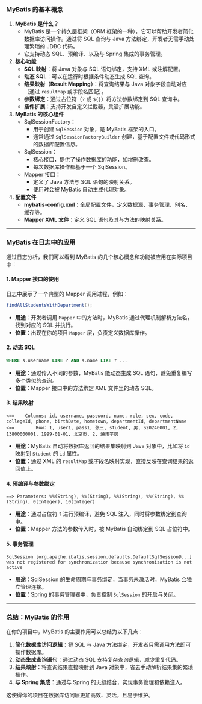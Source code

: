 ### **MyBatis 的基本概念**

1. **MyBatis 是什么？**
   - MyBatis 是一个持久层框架（ORM 框架的一种），它可以帮助开发者简化数据库访问操作。通过将 SQL 查询与 Java 方法绑定，开发者无需手动处理繁琐的 JDBC 代码。
   - 它支持动态 SQL、预编译、以及与 Spring 集成的事务管理。
2. **核心功能**
   - **SQL 映射**：将 Java 对象与 SQL 语句绑定，支持 XML 或注解配置。
   - **动态 SQL**：可以在运行时根据条件动态生成 SQL 查询。
   - **结果映射（Result Mapping）**：将查询结果与 Java 对象字段自动对应（通过 `resultMap` 或字段名匹配）。
   - **参数绑定**：通过占位符（`?` 或 `${}`）将方法参数绑定到 SQL 查询中。
   - **插件扩展**：支持开发自定义拦截器，灵活扩展功能。
3. **MyBatis 的核心组件**
   - SqlSessionFactory：
     - 用于创建 `SqlSession` 对象，是 MyBatis 框架的入口。
     - 通常通过 `SqlSessionFactoryBuilder` 创建，基于配置文件或代码形式的数据库配置信息。
   - SqlSession：
     - 核心接口，提供了操作数据库的功能，如增删改查。
     - 每次数据库操作都基于一个 SqlSession。
   - Mapper 接口：
     - 定义了 Java 方法与 SQL 语句的映射关系。
     - 使用时会被 MyBatis 自动生成代理对象。
4. **配置文件**
   - **mybatis-config.xml**：全局配置文件，定义数据源、事务管理、别名、缓存等。
   - **Mapper XML 文件**：定义 SQL 语句及其与方法的映射关系。

------

### **MyBatis 在日志中的应用**

通过日志分析，我们可以看到 MyBatis 的几个核心概念和功能被应用在实际项目中：

#### **1. Mapper 接口的使用**

日志中展示了一个典型的 Mapper 调用过程，例如：

```java
findAllStudentsWithDepartment();
```

- **用途**：开发者调用 `Mapper` 中的方法时，MyBatis 通过代理机制解析方法名，找到对应的 SQL 并执行。
- **位置**：出现在你的项目 `Mapper` 层，负责定义数据库操作。

#### **2. 动态 SQL**

```sql
WHERE s.username LIKE ? AND s.name LIKE ? ...
```

- **用途**：通过传入不同的参数，MyBatis 能动态生成 SQL 语句，避免重复编写多个类似的查询。
- **位置**：Mapper 接口中的方法绑定 XML 文件里的动态 SQL。

#### **3. 结果映射**

```log
<==    Columns: id, username, password, name, role, sex, code, collegeId, phone, birthDate, hometown, departmentId, departmentName
<==        Row: 1, user1, pass1, 张三, student, 男, S20240001, 2, 13800000001, 1999-01-01, 北京市, 2, 通讯学院
```

- **用途**：MyBatis 自动将数据库返回的结果集映射到 Java 对象中，比如将 `id` 映射到 `Student` 的 `id` 属性。
- **位置**：通过 XML 的 `resultMap` 或字段名映射实现，直接反映在查询结果的返回值上。

#### **4. 预编译与参数绑定**

```log
==> Parameters: %%(String), %%(String), %%(String), %%(String), %%(String), 0(Integer), 10(Integer)
```

- **用途**：通过占位符 `?` 进行预编译，避免 SQL 注入，同时将参数绑定到查询中。
- **位置**：Mapper 方法的参数传入时，被 MyBatis 自动绑定到 SQL 占位符中。

#### **5. 事务管理**

```log
SqlSession [org.apache.ibatis.session.defaults.DefaultSqlSession@...] was not registered for synchronization because synchronization is not active
```

- **用途**：SqlSession 的生命周期与事务绑定，当事务未激活时，MyBatis 会独立管理连接。
- **位置**：Spring 的事务管理器中，负责控制 `SqlSession` 的开启与关闭。

------

### **总结：MyBatis 的作用**

在你的项目中，MyBatis 的主要作用可以总结为以下几点：

1. **简化数据库访问逻辑**：将 SQL 与 Java 方法绑定，开发者只需调用方法即可操作数据库。
2. **动态生成查询语句**：通过动态 SQL 支持复杂查询逻辑，减少重复代码。
3. **结果映射**：将查询结果直接映射到 Java 对象中，省去手动解析结果集的繁琐操作。
4. **与 Spring 集成**：通过与 Spring 的无缝结合，实现事务管理和依赖注入。

这使得你的项目在数据库访问层更加高效、灵活，且易于维护。
